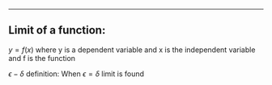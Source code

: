 ___

## Limit of a function:

$y=f(x)$ where y is a dependent variable and x is the independent variable and f is the function

$\epsilon-\delta$ definition:
When $\epsilon=\delta$ limit is found 


